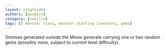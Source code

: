 ```yaml
---
layout: singleidea
authors: [aosdict]
category: [vanilla]
tags: [G monster class, monster starting inventory, gems]
---
```

Gnomes generated outside the Mines generate carrying one or two random gems (possibly none, subject to current level difficulty).
